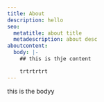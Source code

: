 ```yaml
---
title: About
description: hello
seo:
  metatitle: about title
  metadescription: about desc
aboutcontent:
  body: |-
    ## this is thje content

    trtrtrtrt
---
```

this is the bodyy